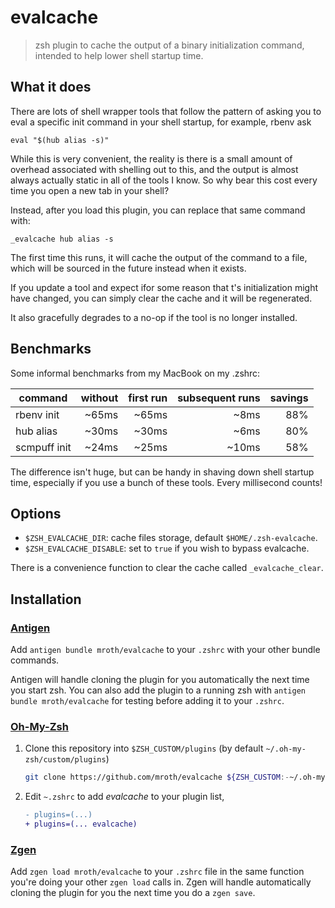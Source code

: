 # evalcache

> zsh plugin to cache the output of a binary initialization command, intended
> to help lower shell startup time.

##  What it does

There are lots of shell wrapper tools that follow the pattern of asking you to
eval a specific init command in your shell startup, for example, rbenv ask

    eval "$(hub alias -s)"

While this is very convenient, the reality is there is a small amount of
overhead associated with shelling out to this, and the output is almost always
actually static in all of the tools I know. So why bear this cost every time
you open a new tab in your shell?

Instead, after you load this plugin, you can replace that same command with:

    _evalcache hub alias -s

The first time this runs, it will cache the output of the command to a file,
which will be sourced in the future instead when it exists.

If you update a tool and expect ifor some reason that t's initialization might
have changed, you can simply clear the cache and it will be regenerated.

It also gracefully degrades to a no-op if the tool is no longer installed.

## Benchmarks

Some informal benchmarks from my MacBook on my .zshrc:

| command      | without | first run | subsequent runs | savings |
|--------------|--------:|----------:|----------------:|--------:|
| rbenv init   |   ~65ms |     ~65ms |            ~8ms |     88% |
| hub alias    |   ~30ms |     ~30ms |            ~6ms |     80% |
| scmpuff init |   ~24ms |     ~25ms |           ~10ms |     58% |

The difference isn't huge, but can be handy in shaving down shell startup time,
especially if you use a bunch of these tools. Every millisecond counts!

## Options

- `$ZSH_EVALCACHE_DIR`: cache files storage, default `$HOME/.zsh-evalcache`.
- `$ZSH_EVALCACHE_DISABLE`: set to `true` if you wish to bypass evalcache.

There is a convenience function to clear the cache called `_evalcache_clear`.

## Installation

### [Antigen](https://github.com/zsh-users/antigen)

Add `antigen bundle mroth/evalcache` to your `.zshrc` with your other bundle commands.

Antigen will handle cloning the plugin for you automatically the next time you start zsh. You can also add the plugin to a running zsh with `antigen bundle mroth/evalcache` for testing before adding it to your `.zshrc`.

### [Oh-My-Zsh](http://ohmyz.sh/)

1. Clone this repository into `$ZSH_CUSTOM/plugins` (by default `~/.oh-my-zsh/custom/plugins`)

    ```sh
    git clone https://github.com/mroth/evalcache ${ZSH_CUSTOM:-~/.oh-my-zsh/custom}/plugins/evalcache
    ```

2. Edit `~.zshrc` to add *evalcache* to your plugin list, 
    ```diff
    - plugins=(...)
    + plugins=(... evalcache)
    ```

### [Zgen](https://github.com/tarjoilija/zgen)

Add `zgen load mroth/evalcache` to your `.zshrc` file in the same function you're doing your other `zgen load` calls in. Zgen will handle automatically cloning the plugin for you the next time you do a `zgen save`.
